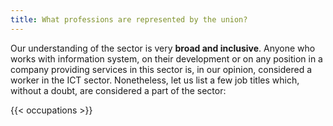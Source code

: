 ```yaml
---
title: What professions are represented by the union?
---
```

Our understanding of the sector is very **broad and inclusive**. Anyone who works with information system,
on their development or on any position in a company providing services in this sector is, in our opinion,
considered a worker in the ICT sector. Nonetheless, let us list a few job titles which, without a doubt,
are considered a part of the sector:

{{< occupations >}}
